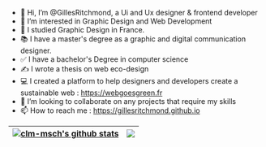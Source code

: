 - 👋 Hi, I’m @GillesRitchmond, a Ui and Ux designer & frontend developer
- 👀 I’m interested in Graphic Design and Web Development
- 🌱 I studied Graphic Design in France.
- 📚 I have a master's degree as a graphic and digital communication designer.
- ✅ I have a bachelor's Degree in computer science
- ✍ I wrote a thesis on web eco-design
- 💻 I created a platform to help designers and developers create a sustainable web : https://webgoesgreen.fr
- 💞️ I’m looking to collaborate on any projects that require my skills
- 📫 How to reach me : https://gillesritchmond.github.io

<!---
GillesRitchmond/GillesRitchmond is a ✨ special ✨ repository because its `README.md` (this file) appears on your GitHub profile.
You can click the Preview link to take a look at your changes.
--->

| <a href="https://github.com/anuraghazra/github-readme-stats"><img align="center" src="https://github-readme-stats.vercel.app/api?username=GillesRitchmond&show_icons=true&theme=dark" alt="clm-msch's github stats" /></a> | <a href="https://github.com/clm-msch/github-readme-stats"><img align="center" src="https://github-readme-stats.vercel.app/api/top-langs/?username=GillesRitchmond&layout=compact&theme=dark&hide_border=true" /></a> |
| ------------- | ------------- |
